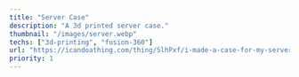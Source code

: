 ```yaml
---
title: "Server Case"
description: "A 3d printed server case."
thumbnail: "/images/server.webp"
techs: ["3d-printing", "fusion-360"]
url: "https://icandoathing.com/thing/SlhPxf/i-made-a-case-for-my-server"
priority: 1
---
```

